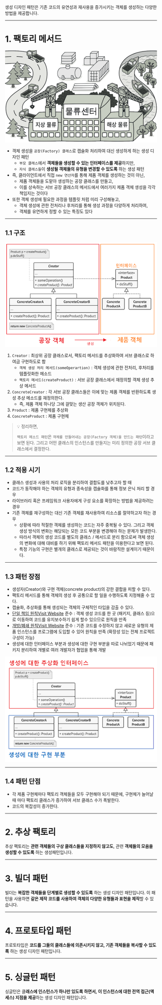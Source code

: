 생성 디자인 패턴은 기존 코드의 유연성과 재사용을 증가시키는 객체를 생성하는 다양한 방법을 제공합니다.

---

# 1. 팩토리 메서드

![design-patterns-ts-6-1](img/design-patterns-ts-6-1.png)

* 객체 생성을 `공장(Factory) 클래스`로 캡슐화 처리하여 대신 생성하게 하는 생성 디자인 패턴
  * `부모 클래스`에서 **객체들을 생성할 수 있는 인터페이스를 제공**하지만,
  * `자식 클래스들`이 **생성될 객체들의 유형을 변경할 수 있도록** 하는 생성 패턴
* 즉, 클라이언트에서 직접 `new 연산자`를 통해 제품 객체를 생성하는 것이 아닌, 
  * 제품 객체들을 도맡아 생성하는 공장 클래스를 만들고, 
  * 이를 상속하는 서브 공장 클래스의 메서드에서 여러가지 제품 객체 생성을 각각 책임지는 것이다
* 또한 객체 생성에 필요한 과정을 템플릿 처럼 미리 구성해놓고, 
  * 객체 생성에 관한 전처리나 후처리를 통해 생성 과정을 다양하게 처리하여, 
  * 객체를 유연하게 정할 수 있는 특징도 있다

------

## 1.1 구조

![design-patterns-ts-6-2](img/design-patterns-ts-6-2.png)

1. `Creator` : 최상위 공장 클래스로서, 팩토리 메서드를 추상화하여 서브 클래스로 하여금 구현하도로 함
   - `객체 생성 처리 메서드(someOperartion)` : 객체 생성에 관한 전처리, 후처리를 템플릿화한 메소드
   - `팩토리 메서드(createProduct)` : 서브 공장 클래스에서 재정의할 객체 생성 추상 메서드
2. `ConcreteCreator` : 각 서브 공장 클래스들은 이에 맞는 제품 객체를 반환하도록 생성 추상 메소드를 재정의한다. 
   - 즉, 제품 객체 하나당 그에 걸맞는 생산 공장 객체가 위치된다.
3. `Product` : 제품 구현체를 추상화
4. `ConcreteProduct` : 제품 구현체

> 💡 정리하면,
>
> `팩토리 메소드 패턴`은 `객체를 만들어내는 공장(Factory 객체)을 만드는 패턴`이라고 보면 된다. 
>그리고 어떤 클래스의 인스턴스를 만들지는 미리 정의한 공장 서브 클래스에서 결정한다.

------

## 1.2 적용 시기

* 클래스 생성과 사용의 처리 로직을 분리하여 결합도를 낮추고자 할 때
* 코드가 동작해야 하는 객체의 유형과 종속성을 캡슐화를 통해 정보 은닉 처리 할 경우
* 라이브러리 혹은 프레임워크 사용자에게 구성 요소를 확장하는 방법을 제공하려는 경우 
* 기존 객체를 재구성하는 대신 기존 객체를 재사용하여 리소스를 절약하고자 하는 경우
  - 상황에 따라 적절한 객체를 생성하는 코드는 자주 중복될 수 있다. 그리고 객체 생성 방식의 변화는 해당되는 모든 코드 부분을 변경해야 하는 문제가 발생한다. 
  - 따라서 객체의 생성 코드를 별도의 클래스 / 메서드로 분리 함으로써 객체 생성의 변화에 대해 대비를 하기 위해 팩토리 메서드 패턴을 이용한다고 보면 된다. 
  - 특정 기능의 구현은 별개의 클래스로 제공되는 것이 바람직한 설계이기 때문이다.

------

## 1.3 패턴 장점

- 생성자(Creator)와 구현 객체(concrete product)의 강한 결합을 피할 수 있다.
- 팩토리 메서드를 통해 객체의 생성 후 공통으로 할 일을 수행하도록 지정해줄 수 있다.
- 캡슐화, 추상화를 통해 생성되는 객체의 구체적인 타입을 감출 수 있다.
- [단일 책임 원칙Visit Website](https://inpa.tistory.com/entry/OOP-💠-아주-쉽게-이해하는-SRP-단일-책임-원칙) 준수 : 객체 생성 코드를 한 곳 (패키지, 클래스 등)으로 이동하여 코드를 유지보수하기 쉽게 할수 있으므로 원칙을 만족
- [개방/폐쇄 원칙Visit Website](https://inpa.tistory.com/entry/OOP-💠-아주-쉽게-이해하는-OCP-개방-폐쇄-원칙) 준수 : 기존 코드를 수정하지 않고 새로운 유형의 제품 인스턴스를 프로그램에 도입할 수 있어 원칙을 만족 (확장성 있는 전체 프로젝트 구성이 가능)
- 생성에 대한 인터페이스 부분과 생성에 대한 구현 부분을 따로 나뉘었기 때문에 패키지 분리하여 개별로 여러 개발자가 협업을 통해 개발

![design-patterns-ts-6-3](img/design-patterns-ts-6-3.png)

------

## 1.4 패턴 단점

* 각 제품 구현체마다 팩토리 객체들을 모두 구현해야 되기 때문에, 
  구현체가 늘어날때 마다 팩토리 클래스가 증가하여 서브 클래스 수가 폭발한다.
* 코드의 복잡성이 증가한다.

---

# 2. 추상 팩토리



추상 팩토리는 **관련 객체들의 구상 클래스들을 지정하지 않고도**,
관련 **객체들의 모음을 생성할 수 있도록** 하는 생성패턴입니다.

---

# 3. 빌더 패턴



빌더는 **복잡한 객체들을 단계별로 생성할 수 있도록** 하는 생성 디자인 패턴입니다.
이 패턴을 사용하면 **같은 제작 코드를 사용하여 객체의 다양한 유형들과 표현을 제작**할 수 있습니다.

---

# 4. 프로토타입 패턴



프로토타입은 **코드를 그들의 클래스들에 의존시키지 않고, 기존 객체들을 복사할 수 있도록** 하는 생성 디자인 패턴입니다.

---

# 5. 싱글턴 패턴



싱글턴은 클**래스에 인스턴스가 하나만 있도록 하면서, 이 인스턴스에 대한 전역 접근(액세스) 지점을 제공**하는 생성 디자인 패턴입니다.
